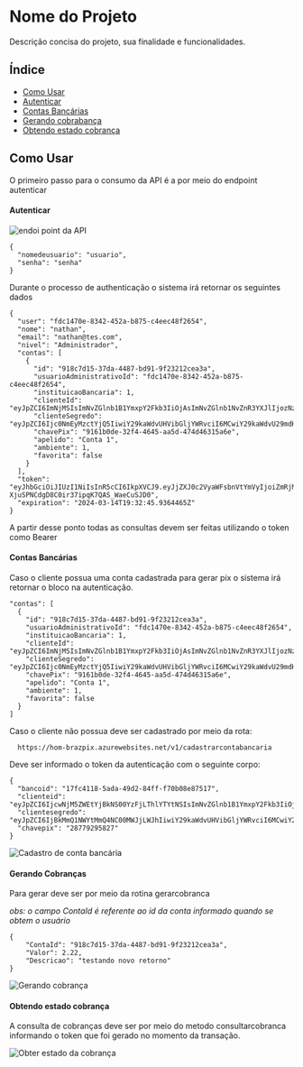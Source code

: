 # Nome do Projeto

Descrição concisa do projeto, sua finalidade e funcionalidades.

## Índice


- [Como Usar](#como-usar)
- [Autenticar](#autenticar)
- [Contas Bancárias](#contas-bancárias)
- [Gerando cobrabança](#gerando-cobrança)
- [Obtendo estado cobrança](#obtendo-estado-cobrança)


## Como Usar

O primeiro passo para o consumo da API é a por meio do endpoint autenticar

#### Autenticar

![endoi point da API](https://github.com/Brazpix/Documentacao/assets/7662248/0ebe487f-75fd-41c6-9c93-60cc52bfcb19)

```exemplo
{
  "nomedeusuario": "usuario",
  "senha": "senha"
}
```

Durante o processo de authenticação o sistema irá retornar os seguintes dados

```
{
  "user": "fdc1470e-8342-452a-b875-c4eec48f2654",
  "nome": "nathan",
  "email": "nathan@tes.com",
  "nivel": "Administrador",
  "contas": [
    {
      "id": "918c7d15-37da-4487-bd91-9f23212cea3a",
      "usuarioAdministrativoId": "fdc1470e-8342-452a-b875-c4eec48f2654",
      "instituicaoBancaria": 1,
      "clienteId": "eyJpZCI6ImNjMSIsImNvZGlnb1B1YmxpY2Fkb3IiOjAsImNvZGlnb1NvZnR3YXJlIjozNzU4OCwic2VxdWVuY2lhbEluc3RhbGFjYW8iOjF9",
      "clienteSegredo": "eyJpZCI6Ijc0NmEyMzctYjQ5IiwiY29kaWdvUHVibGljYWRvciI6MCwiY29kaWdvU29mdHdhcmUiOjM3NTg4LCJzZXF1ZW5jaWFsSW5zdGFsYWNhbyI6MSwic2VxdWVuY2lhbENyZWRlbmNpYWwiOjEsImFtYmllbnRlIjoicHJvZHVjYW8iLCJpYXQiOjE2NzExMTkwMTk4MDJ9",
      "chavePix": "9161b0de-32f4-4645-aa5d-474d46315a6e",
      "apelido": "Conta 1",
      "ambiente": 1,
      "favorita": false
    }
  ],
  "token": "eyJhbGciOiJIUzI1NiIsInR5cCI6IkpXVCJ9.eyJjZXJ0c2VyaWFsbnVtYmVyIjoiZmRjMTQ3MGUtODM0Mi00NTJhLWI4NzUtYzRlZWM0OGYyNjU0IiwibmFtZSI6Im5hdGhhbiIsInJvbGUiOiJBZG1pbmlzdHJhZG9yIiwiaHR0cDovL3NjaGVtYXMubWljcm9zb2Z0LmNvbS93cy8yMDA4LzA2L2lkZW50aXR5L2NsYWltcy9leHBpcmF0aW9uIjoiMy8xNC8yMDI0IDc6MzI6NDUgUE0iLCJuYmYiOjE3MDk4Mzk5NjUsImV4cCI6MTcxMDQ0NDc2NSwiaWF0IjoxNzA5ODM5OTY1fQ.VAvZdvi-XjuSPNCdgD8C0ir37ipqK7QAS_WaeCuSJD0",
  "expiration": "2024-03-14T19:32:45.9364465Z"
}
```

A partir desse ponto todas as consultas devem ser feitas utilizando o token como Bearer

#### Contas Bancárias

Caso o cliente possua uma conta cadastrada para gerar pix o sistema irá retornar o bloco  na autenticação.

```
"contas": [
  {
    "id": "918c7d15-37da-4487-bd91-9f23212cea3a",
    "usuarioAdministrativoId": "fdc1470e-8342-452a-b875-c4eec48f2654",
    "instituicaoBancaria": 1,
    "clienteId": "eyJpZCI6ImNjMSIsImNvZGlnb1B1YmxpY2Fkb3IiOjAsImNvZGlnb1NvZnR3YXJlIjozNzU4OCwic2VxdWVuY2lhbEluc3RhbGFjYW8iOjF9",
    "clienteSegredo": "eyJpZCI6Ijc0NmEyMzctYjQ5IiwiY29kaWdvUHVibGljYWRvciI6MCwiY29kaWdvU29mdHdhcmUiOjM3NTg4LCJzZXF1ZW5jaWFsSW5zdGFsYWNhbyI6MSwic2VxdWVuY2lhbENyZWRlbmNpYWwiOjEsImFtYmllbnRlIjoicHJvZHVjYW8iLCJpYXQiOjE2NzExMTkwMTk4MDJ9",
    "chavePix": "9161b0de-32f4-4645-aa5d-474d46315a6e",
    "apelido": "Conta 1",
    "ambiente": 1,
    "favorita": false
  }
]
```


Caso o cliente não possua deve ser cadastrado por meio da rota:

```
  https://hom-brazpix.azurewebsites.net/v1/cadastrarcontabancaria
```

Deve ser informado o token da autenticação com o seguinte corpo: 

```
{
  "bancoid": "17fc4118-5ada-49d2-84ff-f70b08e87517",
  "clienteid": "eyJpZCI6IjcwNjM5ZWEtYjBkNS00YzFjLThlYTYtNSIsImNvZGlnb1B1YmxpY2Fkb3IiOjAsImNvZGlnb1NvZnR3YXJlIjo0MTA0Miwic2VxdWVuY2lhbEluc3RhbGFjYW8iOjF9",
  "clientesegredo": "eyJpZCI6IjBkMmQ1NWYtMmQ4NC00MWJjLWJhIiwiY29kaWdvUHVibGljYWRvciI6MCwiY29kaWdvU29mdHdhcmUiOjQxMDQyLCJzZXF1ZW5jaWFsSW5zdGFsYWNhbyI6MSwic2VxdWVuY2lhbENyZWRlbmNpYWwiOjEsImFtYmllbnRlIjoiaG9tb2xvZ2FjYW8iLCJpYXQiOjE2NTk2MjgzNjIxNjh9",
  "chavepix": "28779295827"
}
```

![Cadastro de conta bancária](https://github.com/Brazpix/Documentacao/assets/7662248/f93b4b1d-c9f1-43e4-a9d6-16973eb59de6)


#### Gerando Cobranças

Para gerar deve ser por meio da rotina gerarcobranca

_obs: o campo ContaId é referente ao id da conta informado quando se obtem o usuário_


```
{
    "ContaId": "918c7d15-37da-4487-bd91-9f23212cea3a",
    "Valor": 2.22,
    "Descricao": "testando novo retorno"
}
```
![Gerando cobrança](https://github.com/Brazpix/Documentacao/assets/7662248/dd3d039e-5262-4711-badf-712c47f63723)


#### Obtendo estado cobrança

A consulta de cobranças deve ser por meio do metodo consultarcobranca informando o token que foi gerado no momento da transação.

![Obter estado da cobrança](https://github.com/Brazpix/Documentacao/assets/7662248/40f782bf-9d1c-48cd-8be0-a750425821c4)
